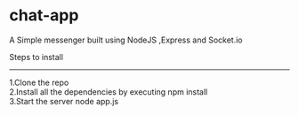 # chat-app
A Simple messenger built using NodeJS ,Express and Socket.io


Steps to install<br>
<hr>
1.Clone the repo<br>
2.Install all the dependencies by executing npm install<br>
3.Start the server node app.js<br>
